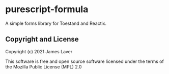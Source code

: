 # purescript-formula

A simple forms library for Toestand and Reactix.

## Copyright and License

Copyright (c) 2021 James Laver

This software is free and open source software licensed under the
terms of the Mozilla Public License (MPL) 2.0
